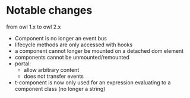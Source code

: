# Notable  changes

from owl 1.x to owl 2.x

- Component is no longer an event bus
- lifecycle methods are only accessed with hooks
- a component cannot longer be mounted on a detached dom element
- components cannot be unmounted/remounted
- portal:
    - allow arbitrary content
    - does not transfer events
- t-component is now only used for an expression evaluating to a component class
  (no longer a string)